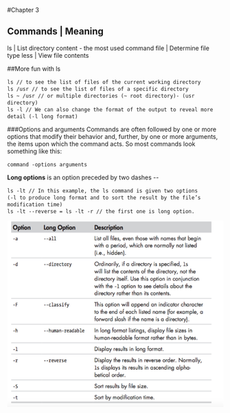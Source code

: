 #Chapter 3

Commands | Meaning
------------------
ls | List directory content - the most used command
file | Determine file type
less | View file contents

##More fun with ls

```
ls // to see the list of files of the current working directory
ls /usr // to see the list of files of a specific directory
ls ~ /usr // or multiple directories (~ root directory)- (usr directory)
ls -l // We can also change the format of the output to reveal more detail (-l long format)
```
###Options and arguments
Commands are often followed by one or more options that modify their behavior and, further, by one or more arguments, the items upon which the command acts. So most commands look something like this:
```
command -options arguments
```

**Long options** is an option preceded by two dashes --

```
ls -lt // In this example, the ls command is given two options
(-l to produce long format and to sort the result by the file’s modification time)
ls -lt --reverse = ls -lt -r // the first one is long option.
```
![Common ls options](/ls_options.png)
